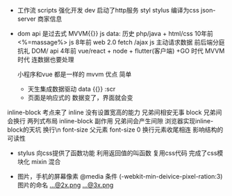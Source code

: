 - 工作流
  scripts 强化开发
  dev 启动了http服务
  styl stylus 编译为css
  json-server 商家信息
- dom api 是过去式
  MVVM{{}} js data:
  历史 php/java + html/css 10年前 <%=massage%>
  js 8年前 web 2.0 fetch /ajax js 主动请求数据
  前后端分庭抗礼 DOM/ api
  4年前 vue/react + node + flutter(客户端) +GO 时代 MVVM 时代 连数据也要处理

  小程序和vue 都是一样的
  mvvm 优点 简单
  - 天生集成数据驱动 data {{}} :scr
  - 页面是响应式的 数据变了，界面就会变

inline-block 考点来了
inline 没有设置宽高的能力 兄弟间相安无事
block 兄弟间会换行
两列式布局  inline-block 副作用 兄弟间会产生间隙
浏览器实现inline-block的天坑
换行\n
font-size
父元素 font-size 0
换行元素收尾相连  影响结构的可读性

- stylus 向css提供了函数功能
  利用返回值的叫函数
  复用css代码 完成了css模块化 mixin 混合

- 图片，手机的屏幕像素
  @media 条件 (-webkit-min-deivice-pixel-ration:3)
  图片的命名  ...@2x.png  ...@3x.png